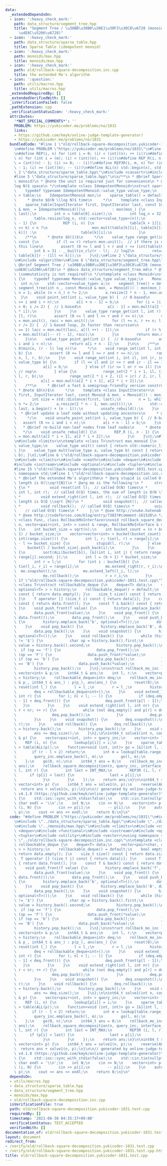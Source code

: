```yaml
---
data:
  _extendedDependsOn:
  - icon: ':heavy_check_mark:'
    path: data_structure/segment_tree.hpp
    title: "Segment Tree / \u30BB\u30B0\u30E1\u30F3\u30C8\u6728 (monoids, \u5B8C\u5168\
      \u4E8C\u5206\u6728)"
  - icon: ':heavy_check_mark:'
    path: data_structure/sparse_table.hpp
    title: Sparse Table (idempotent monoid)
  - icon: ':heavy_check_mark:'
    path: monoids/max.hpp
    title: monoids/max.hpp
  - icon: ':heavy_check_mark:'
    path: old/rollback-square-decomposition.inc.cpp
    title: the extended Mo's algorithm
  - icon: ':question:'
    path: utils/macros.hpp
    title: utils/macros.hpp
  _extendedRequiredBy: []
  _extendedVerifiedWith: []
  _isVerificationFailed: false
  _pathExtension: cpp
  _verificationStatusIcon: ':heavy_check_mark:'
  attributes:
    '*NOT_SPECIAL_COMMENTS*': ''
    PROBLEM: https://yukicoder.me/problems/no/1031
    links:
    - https://github.com/kmyk/online-judge-template-generator)
    - https://yukicoder.me/problems/no/1031
  bundledCode: "#line 1 \"old/rollback-square-decomposition.yukicoder-1031.test.cpp\"\
    \n#define PROBLEM \"https://yukicoder.me/problems/no/1031\"\n#line 2 \"utils/macros.hpp\"\
    \n#define REP(i, n) for (int i = 0; (i) < (int)(n); ++ (i))\n#define REP3(i, m,\
    \ n) for (int i = (m); (i) < (int)(n); ++ (i))\n#define REP_R(i, n) for (int i\
    \ = (int)(n) - 1; (i) >= 0; -- (i))\n#define REP3R(i, m, n) for (int i = (int)(n)\
    \ - 1; (i) >= (int)(m); -- (i))\n#define ALL(x) std::begin(x), std::end(x)\n#line\
    \ 2 \"data_structure/sparse_table.hpp\"\n#include <cassert>\n#include <vector>\n\
    #line 5 \"data_structure/sparse_table.hpp\"\n\n/**\n * @brief Sparse Table (idempotent\
    \ monoid)\n * @note the unit is required just for convenience\n * @note $O(N \\\
    log N)$ space\n */\ntemplate <class IdempotentMonoid>\nstruct sparse_table {\n\
    \    typedef typename IdempotentMonoid::value_type value_type;\n    std::vector<std::vector<value_type>\
    \ > table;\n    IdempotentMonoid mon;\n    sparse_table() = default;\n\n    /**\n\
    \     * @note $O(N \\log N)$ time\n     */\n    template <class InputIterator>\n\
    \    sparse_table(InputIterator first, InputIterator last, const IdempotentMonoid\
    \ & mon_ = IdempotentMonoid())\n            : mon(mon_) {\n        table.emplace_back(first,\
    \ last);\n        int n = table[0].size();\n        int log_n = 32 - __builtin_clz(n);\n\
    \        table.resize(log_n, std::vector<value_type>(n));\n        REP (k, log_n\
    \ - 1) {\n            REP (i, n) {\n                table[k + 1][i] = i + (1ll\
    \ << k) < n ?\n                    mon.mult(table[k][i], table[k][i + (1ll <<\
    \ k)]) :\n                    table[k][i];\n            }\n        }\n    }\n\n\
    \    /**\n     * @note $O(1)$\n     */\n    value_type range_get(int l, int r)\
    \ const {\n        if (l == r) return mon.unit();  // if there is no unit, remove\
    \ this line\n        assert (0 <= l and l < r and r <= (int)table[0].size());\n\
    \        int k = 31 - __builtin_clz(r - l);  // log2\n        return mon.mult(table[k][l],\
    \ table[k][r - (1ll << k)]);\n    }\n};\n#line 2 \"data_structure/segment_tree.hpp\"\
    \n#include <algorithm>\n#line 6 \"data_structure/segment_tree.hpp\"\n\n/**\n *\
    \ @brief Segment Tree / \u30BB\u30B0\u30E1\u30F3\u30C8\u6728 (monoids, \u5B8C\u5168\
    \u4E8C\u5206\u6728)\n * @docs data_structure/segment_tree.md\n * @tparam Monoid\
    \ (commutativity is not required)\n */\ntemplate <class Monoid>\nstruct segment_tree\
    \ {\n    typedef typename Monoid::value_type value_type;\n    Monoid mon;\n  \
    \  int n;\n    std::vector<value_type> a;\n    segment_tree() = default;\n   \
    \ segment_tree(int n_, const Monoid & mon_ = Monoid()) : mon(mon_) {\n       \
    \ n = 1; while (n < n_) n *= 2;\n        a.resize(2 * n - 1, mon.unit());\n  \
    \  }\n    void point_set(int i, value_type b) {  // 0-based\n        assert (0\
    \ <= i and i < n);\n        a[i + n - 1] = b;\n        for (i = (i + n) / 2; i\
    \ > 0; i /= 2) {  // 1-based\n            a[i - 1] = mon.mult(a[2 * i - 1], a[2\
    \ * i]);\n        }\n    }\n    value_type range_get(int l, int r) {  // 0-based,\
    \ [l, r)\n        assert (0 <= l and l <= r and r <= n);\n        value_type lacc\
    \ = mon.unit(), racc = mon.unit();\n        for (l += n, r += n; l < r; l /= 2,\
    \ r /= 2) {  // 1-based loop, 2x faster than recursion\n            if (l % 2\
    \ == 1) lacc = mon.mult(lacc, a[(l ++) - 1]);\n            if (r % 2 == 1) racc\
    \ = mon.mult(a[(-- r) - 1], racc);\n        }\n        return mon.mult(lacc, racc);\n\
    \    }\n\n    value_type point_get(int i) {  // 0-based\n        assert (0 <=\
    \ i and i < n);\n        return a[i + n - 1];\n    }\n\n    /**\n     * @note\
    \ O(min(n, (r - l) log n))\n     */\n    void range_set(int l, int r, value_type\
    \ b) {\n        assert (0 <= l and l <= r and r <= n);\n        range_set(0, 0,\
    \ n, l, r, b);\n    }\n    void range_set(int i, int il, int ir, int l, int r,\
    \ value_type b) {\n        if (l <= il and ir <= r and ir - il == 1) {  // 0-based\n\
    \            a[i] = b;\n        } else if (ir <= l or r <= il) {\n           \
    \ // nop\n        } else {\n            range_set(2 * i + 1, il, (il + ir) / 2,\
    \ l, r, b);\n            range_set(2 * i + 2, (il + ir) / 2, ir, l, r, b);\n \
    \           a[i] = mon.mult(a[2 * i + 1], a[2 * i + 2]);\n        }\n    }\n\n\
    \    /**\n     * @brief a fast & semigroup-friendly version constructor\n    \
    \ * @note $O(n)$\n     */\n    template <class InputIterator>\n    segment_tree(InputIterator\
    \ first, InputIterator last, const Monoid & mon_ = Monoid()) : mon(mon_) {\n \
    \       int size = std::distance(first, last);\n        n = 1; while (n < size)\
    \ n *= 2;\n        a.resize(2 * n - 1, mon.unit());\n        std::copy(first,\
    \ last, a.begin() + (n - 1));\n        unsafe_rebuild();\n    }\n    /**\n   \
    \  * @brief update a leaf node without updating ancestors\n     * @note $O(1)$\n\
    \     */\n    void unsafe_point_set(int i, value_type b) {  // 0-based\n     \
    \   assert (0 <= i and i < n);\n        a[i + n - 1] = b;\n    }\n    /**\n  \
    \   * @brief re-build non-leaf nodes from leaf nodes\n     * @note $O(n)$\n  \
    \   */\n    void unsafe_rebuild() {\n        REP_R (i, n - 1) {\n            a[i]\
    \ = mon.mult(a[2 * i + 1], a[2 * i + 2]);\n        }\n    }\n};\n#line 3 \"monoids/max.hpp\"\
    \n#include <limits>\n\ntemplate <class T>\nstruct max_monoid {\n    typedef T\
    \ value_type;\n    value_type unit() const { return std::numeric_limits<T>::lowest();\
    \ }\n    value_type mult(value_type a, value_type b) const { return std::max(a,\
    \ b); }\n};\n#line 6 \"old/rollback-square-decomposition.yukicoder-1031.test.cpp\"\
    \n#include <climits>\n#include <cmath>\n#include <deque>\n#include <functional>\n\
    #include <iostream>\n#include <optional>\n#include <tuple>\n#include <utility>\n\
    #line 15 \"old/rollback-square-decomposition.yukicoder-1031.test.cpp\"\nusing\
    \ namespace std;\n#line 1 \"old/rollback-square-decomposition.inc.cpp\"\n/**\n\
    \ * @brief the extended Mo's algorithm\n * @arg stupid is called O(Q) times, each\
    \ length is O(\\sqrt{N})\n * @arg mo si the following:\n *     struct rollback_mo_interface\
    \ {\n *         void reset(int l);  // called O(N) times\n *         void extend_left(\
    \ int l, int r);  // called O(Q) times, the sum of length is O(N \\sqrt {N})\n\
    \ *         void extend_right(int l, int r);  // called O(Q) times, the sum of\
    \ length is O(Q \\sqrt {N})\n *         void snapshot();  // called O(Q) times\n\
    \ *         void rollback();  // called O(Q) times\n *         void query(); \
    \    // called O(Q) times\n *     };\n * @see http://snuke.hatenablog.com/entry/2016/07/01/000000\n\
    \ * @see http://codeforces.com/blog/entry/7383?#comment-161520\n */\ntemplate\
    \ <class Func, class RollbackMoInterface>\nvoid rollback_square_decomposition(int\
    \ n, vector<pair<int, int> > const & range, RollbackMoInterface & mo, Func stupid)\
    \ {\n    int bucket_size = sqrt(n);\n    int bucket_count = (n + bucket_size -\
    \ 1) / bucket_size;\n    vector<vector<int> > bucket(bucket_count);\n    REP (i,\
    \ int(range.size())) {\n        int l, r; tie(l, r) = range[i];\n        if (r\
    \ - l <= bucket_size) {\n            stupid(l, r);\n        } else {\n       \
    \     bucket[l / bucket_size].push_back(i);\n        }\n    }\n    REP (b, bucket_count)\
    \ {\n        sort(ALL(bucket[b]), [&](int i, int j) { return range[i].second <\
    \ range[j].second; });\n        int l = (b + 1) * bucket_size;\n        mo.reset(l);\n\
    \        int r = l;\n        for (int i : bucket[b]) {\n            int l_i, r_i;\
    \ tie(l_i, r_i) = range[i];\n            mo.extend_right(r, r_i);\n          \
    \  mo.snapshot();\n            mo.extend_left(l_i, l);\n            mo.query();\n\
    \            mo.rollback();\n            r = r_i;\n        }\n    }\n}\n#line\
    \ 17 \"old/rollback-square-decomposition.yukicoder-1031.test.cpp\"\n\ntemplate\
    \ <class T>\nstruct rollbackable_deque {\n    deque<T> data;\n    vector<pair<char,\
    \ optional<T> > > history;\n    rollbackable_deque() = default;\n    bool empty()\
    \ const { return data.empty(); }\n    size_t size() const { return data.size();\
    \ }\n    T operator [] (size_t i) const { return data[i]; }\n    const T & front()\
    \ const { return data.front(); }\n    const T & back() const { return data.back();\
    \ }\n    void push_front(T value) {\n        history.emplace_back('f', optional<T>());\n\
    \        data.push_front(value);\n    }\n    void pop_front() {\n        history.emplace_back('F',\
    \ data.front());\n        data.pop_front();\n    }\n    void push_back(T value)\
    \ {\n        history.emplace_back('b', optional<T>());\n        data.push_back(value);\n\
    \    }\n    void pop_back() {\n        history.emplace_back('B', data.back());\n\
    \        data.pop_back();\n    }\n    void snapshot() {\n        history.emplace_back('$',\
    \ optional<T>());\n    }\n    void rollback() {\n        while (history.back().first\
    \ != '$') {\n            char op = history.back().first;\n            optional<T>\
    \ value = history.back().second;\n            history.pop_back();\n          \
    \  if (op == 'f') {\n                data.pop_front();\n            } else if\
    \ (op == 'F') {\n                data.push_front(*value);\n            } else\
    \ if (op == 'b') {\n                data.pop_back();\n            } else if (op\
    \ == 'B') {\n                data.push_back(*value);\n            }\n        }\n\
    \        history.pop_back();\n    }\n};\n\nstruct rollback_mo_inc {\n    const\
    \ vector<int> & p;\n    int64_t & ans;\n    int l, r;\n    vector<pair<int, int>\
    \ > history;\n    rollbackable_deque<int> deq;\n    rollback_mo_inc(const vector<int>\
    \ & p_, int64_t & ans_) : p(p_), ans(ans_) {\n        reset(0);\n    }\n    void\
    \ reset(int l_) {\n        l = l_;\n        r = l_;\n        history.clear();\n\
    \        deq = rollbackable_deque<int>();\n    }\n    void extend_left(int nl,\
    \ int r) {\n        for (; nl < l; -- l) {\n            if (deq.empty() or p[l\
    \ - 1] < deq.front()) {\n                deq.push_front(p[l - 1]);\n         \
    \   }\n        }\n    }\n    void extend_right(int l, int nr) {\n        for (;\
    \ r < nr; ++ r) {\n            while (not deq.empty() and p[r] < deq.back()) {\n\
    \                deq.pop_back();\n            }\n            deq.push_back(p[r]);\n\
    \        }\n    }\n    void snapshot() {\n        deq.snapshot();\n        history.emplace_back(l,\
    \ r);\n    }\n    void rollback() {\n        deq.rollback();\n        tie(l, r)\
    \ = history.back();\n        history.pop_back();\n    }\n    void query() {\n\
    \        ans += deq.size();\n    }\n};\n\nint64_t solve1(int n, const vector<int>\
    \ & p) {\n    vector<pair<int, int> > query_inc;\n    vector<int> lookup(n);\n\
    \    REP (i, n) {\n        lookup[p[i]] = i;\n    }\n    sparse_table<max_monoid<int>\
    \ > table(ALL(p));\n    function<void (int, int)> go = [&](int l, int r) {\n \
    \       if (r - l < 2) return;\n        int m = lookup[table.range_get(l, r)];\n\
    \        query_inc.emplace_back(l, m);\n        go(l, m);\n        go(m + 1, r);\n\
    \    };\n    go(0, n);\n\n    int64_t ans = 0;\n    rollback_mo_inc interface_inc(p,\
    \ ans);\n    rollback_square_decomposition(n, query_inc, interface_inc, [&](int\
    \ l, int r) {\n        int last = INT_MAX;\n        REP3R (i, l, r) {\n      \
    \      if (p[i] < last) {\n                last = p[i];\n                ++ ans;\n\
    \            }\n        }\n    });\n    return ans;\n}\n\nint64_t solve(int n,\
    \ vector<int> p) {\n    int64_t ans = solve1(n, p);\n    reverse(ALL(p));\n  \
    \  return ans + solve1(n, p);\n}\n\n// generated by online-judge-template-generator\
    \ v4.1.0 (https://github.com/kmyk/online-judge-template-generator)\nint main()\
    \ {\n    std::ios::sync_with_stdio(false);\n    std::cin.tie(nullptr);\n    constexpr\
    \ char endl = '\\n';\n    int N;\n    cin >> N;\n    vector<int> p(N);\n    REP\
    \ (i, N) {\n        cin >> p[i];\n        -- p[i];\n    }\n    auto ans = solve(N,\
    \ p);\n    cout << ans << endl;\n    return 0;\n}\n"
  code: "#define PROBLEM \"https://yukicoder.me/problems/no/1031\"\n#include \"../utils/macros.hpp\"\
    \n#include \"../data_structure/sparse_table.hpp\"\n#include \"../data_structure/segment_tree.hpp\"\
    \n#include \"../monoids/max.hpp\"\n#include <climits>\n#include <cmath>\n#include\
    \ <deque>\n#include <functional>\n#include <iostream>\n#include <optional>\n#include\
    \ <tuple>\n#include <utility>\n#include <vector>\nusing namespace std;\n#include\
    \ \"../old/rollback-square-decomposition.inc.cpp\"\n\ntemplate <class T>\nstruct\
    \ rollbackable_deque {\n    deque<T> data;\n    vector<pair<char, optional<T>\
    \ > > history;\n    rollbackable_deque() = default;\n    bool empty() const {\
    \ return data.empty(); }\n    size_t size() const { return data.size(); }\n  \
    \  T operator [] (size_t i) const { return data[i]; }\n    const T & front() const\
    \ { return data.front(); }\n    const T & back() const { return data.back(); }\n\
    \    void push_front(T value) {\n        history.emplace_back('f', optional<T>());\n\
    \        data.push_front(value);\n    }\n    void pop_front() {\n        history.emplace_back('F',\
    \ data.front());\n        data.pop_front();\n    }\n    void push_back(T value)\
    \ {\n        history.emplace_back('b', optional<T>());\n        data.push_back(value);\n\
    \    }\n    void pop_back() {\n        history.emplace_back('B', data.back());\n\
    \        data.pop_back();\n    }\n    void snapshot() {\n        history.emplace_back('$',\
    \ optional<T>());\n    }\n    void rollback() {\n        while (history.back().first\
    \ != '$') {\n            char op = history.back().first;\n            optional<T>\
    \ value = history.back().second;\n            history.pop_back();\n          \
    \  if (op == 'f') {\n                data.pop_front();\n            } else if\
    \ (op == 'F') {\n                data.push_front(*value);\n            } else\
    \ if (op == 'b') {\n                data.pop_back();\n            } else if (op\
    \ == 'B') {\n                data.push_back(*value);\n            }\n        }\n\
    \        history.pop_back();\n    }\n};\n\nstruct rollback_mo_inc {\n    const\
    \ vector<int> & p;\n    int64_t & ans;\n    int l, r;\n    vector<pair<int, int>\
    \ > history;\n    rollbackable_deque<int> deq;\n    rollback_mo_inc(const vector<int>\
    \ & p_, int64_t & ans_) : p(p_), ans(ans_) {\n        reset(0);\n    }\n    void\
    \ reset(int l_) {\n        l = l_;\n        r = l_;\n        history.clear();\n\
    \        deq = rollbackable_deque<int>();\n    }\n    void extend_left(int nl,\
    \ int r) {\n        for (; nl < l; -- l) {\n            if (deq.empty() or p[l\
    \ - 1] < deq.front()) {\n                deq.push_front(p[l - 1]);\n         \
    \   }\n        }\n    }\n    void extend_right(int l, int nr) {\n        for (;\
    \ r < nr; ++ r) {\n            while (not deq.empty() and p[r] < deq.back()) {\n\
    \                deq.pop_back();\n            }\n            deq.push_back(p[r]);\n\
    \        }\n    }\n    void snapshot() {\n        deq.snapshot();\n        history.emplace_back(l,\
    \ r);\n    }\n    void rollback() {\n        deq.rollback();\n        tie(l, r)\
    \ = history.back();\n        history.pop_back();\n    }\n    void query() {\n\
    \        ans += deq.size();\n    }\n};\n\nint64_t solve1(int n, const vector<int>\
    \ & p) {\n    vector<pair<int, int> > query_inc;\n    vector<int> lookup(n);\n\
    \    REP (i, n) {\n        lookup[p[i]] = i;\n    }\n    sparse_table<max_monoid<int>\
    \ > table(ALL(p));\n    function<void (int, int)> go = [&](int l, int r) {\n \
    \       if (r - l < 2) return;\n        int m = lookup[table.range_get(l, r)];\n\
    \        query_inc.emplace_back(l, m);\n        go(l, m);\n        go(m + 1, r);\n\
    \    };\n    go(0, n);\n\n    int64_t ans = 0;\n    rollback_mo_inc interface_inc(p,\
    \ ans);\n    rollback_square_decomposition(n, query_inc, interface_inc, [&](int\
    \ l, int r) {\n        int last = INT_MAX;\n        REP3R (i, l, r) {\n      \
    \      if (p[i] < last) {\n                last = p[i];\n                ++ ans;\n\
    \            }\n        }\n    });\n    return ans;\n}\n\nint64_t solve(int n,\
    \ vector<int> p) {\n    int64_t ans = solve1(n, p);\n    reverse(ALL(p));\n  \
    \  return ans + solve1(n, p);\n}\n\n// generated by online-judge-template-generator\
    \ v4.1.0 (https://github.com/kmyk/online-judge-template-generator)\nint main()\
    \ {\n    std::ios::sync_with_stdio(false);\n    std::cin.tie(nullptr);\n    constexpr\
    \ char endl = '\\n';\n    int N;\n    cin >> N;\n    vector<int> p(N);\n    REP\
    \ (i, N) {\n        cin >> p[i];\n        -- p[i];\n    }\n    auto ans = solve(N,\
    \ p);\n    cout << ans << endl;\n    return 0;\n}\n"
  dependsOn:
  - utils/macros.hpp
  - data_structure/sparse_table.hpp
  - data_structure/segment_tree.hpp
  - monoids/max.hpp
  - old/rollback-square-decomposition.inc.cpp
  isVerificationFile: true
  path: old/rollback-square-decomposition.yukicoder-1031.test.cpp
  requiredBy: []
  timestamp: '2021-08-30 04:35:37+09:00'
  verificationStatus: TEST_ACCEPTED
  verifiedWith: []
documentation_of: old/rollback-square-decomposition.yukicoder-1031.test.cpp
layout: document
redirect_from:
- /verify/old/rollback-square-decomposition.yukicoder-1031.test.cpp
- /verify/old/rollback-square-decomposition.yukicoder-1031.test.cpp.html
title: old/rollback-square-decomposition.yukicoder-1031.test.cpp
---
```

